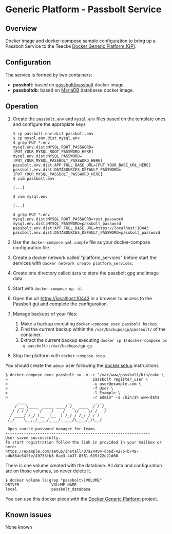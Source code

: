 # Generic Platform - Passbolt Service

## Overview

Docker image and docker-compose sample configuration to bring up a Passbolt Service to the Teecke [Docker Generic Platform (GP)](https://github.com/teecke/docker-generic-platform).

## Configuration

The service is formed by two containers:

- **passbolt**: based on [passbolt/passbolt](https://hub.docker.com/r/passbolt/passbolt) docker image.
- **passboltdb**: based on [MariaDB](https://hub.docker.com/_/mariadb) databasse docker image.

## Operation

1. Create the `passbolt.env` and `mysql.env` files based on the template ones and configure the appropiate keys

    ```console
    $ cp passbolt.env.dist passbolt.env
    $ cp mysql.env.dist mysql.env
    $ grep PUT *.env
    mysql.env.dist:MYSQL_ROOT_PASSWORD=[PUT_YOUR_MYSQL_ROOT_PASSWORD_HERE]
    mysql.env.dist:MYSQL_PASSWORD=[PUT_YOUR_MYSQL_PASSBOLT_PASSWORD_HERE]
    passbolt.env.dist:APP_FULL_BASE_URL=[PUT_YOUR_BASE_URL_HERE]
    passbolt.env.dist:DATASOURCES_DEFAULT_PASSWORD=[PUT_YOUR_MYSQL_PASSBOLT_PASSWORD_HERE]
    $ vim passbolt.env

    [...]

    $ vim mysql.env

    [...]

    $ grep PUT *.env
    mysql.env.dist:MYSQL_ROOT_PASSWORD=root_password
    mysql.env.dist:MYSQL_PASSWORD=passbolt_password
    passbolt.env.dist:APP_FULL_BASE_URL=https://localhost:10443
    passbolt.env.dist:DATASOURCES_DEFAULT_PASSWORD=passbolt_password

    ```

2. Use the `docker-compose.yml.sample` file as your docker-compose configuration file.

3. Create a docker network called "platform_services" before start the services with `docker network create platform_services`.

4. Create one directory called `data` to store the passbolt gpg and image data.

5. Start with `docker-compose up -d`.

6. Open the url <https://localhost:10443> in a browser to access to the Passbolt gui and complete the configuration.

7. Manage backups of your files:

   1. Make a backup executing `docker-compose exec passbolt backup`.
   2. Find the current backup within the `/var/backups/gp/passbolt/` of the container.
   3. Extract the current backup executing `docker cp $(docker-compose ps -q passbolt):/var/backups/gp gp`.

8. Stop the platform with `docker-compose stop`.

You should create the `admin` user following the [docker setup](https://help.passbolt.com/hosting/install/ce/docker.html) instructions

```console
$ docker-compose exec passbolt su -m -c "/var/www/passbolt/bin/cake \
>                                     passbolt register_user \
>                                     -u user@example.com \
>                                     -f User \
>                                     -l Example \
>                                     -r admin" -s /bin/sh www-data
     ____                  __          ____  
    / __ \____  _____ ____/ /_  ____  / / /_ 
   / /_/ / __ `/ ___/ ___/ __ \/ __ \/ / __/ 
  / ____/ /_/ (__  |__  ) /_/ / /_/ / / /    
 /_/    \__,_/____/____/_.___/\____/_/\__/   

 Open source password manager for teams
---------------------------------------------------------------
User saved successfully.
To start registration follow the link in provided in your mailbox or here: 
https://example.com/setup/install/07a24404-db6d-427b-b749-cdb884e54f5e/49733fb8-0ae3-4b37-8581-639f22e21d60
```

There is one volume created with the database. All data and configuration are on those volumes, so never delete it.

```console
$ docker volume ls|grep "passbolt\|VOLUME"
DRIVER              VOLUME NAME
local               passbolt_database
```

You can use this docker piece with the [Docker Generic Platform](https://github.com/teecke/docker-generic-platform) project.

## Known issues

None known
